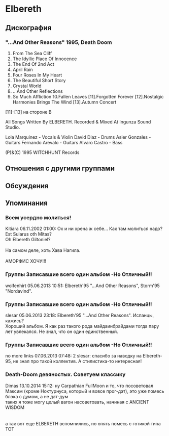 # Elbereth



## Дискография

### "...And Other Reasons" 1995, Death Doom

1. From The Sea Cliff
2. The Idyllic Place Of Innocence
3. The End Of 2nd  Act
4. April Rain
5. Four Roses In My Heart
6. The Beautiful Short Story
7. Crystal World
8. ...And Other Reflections
9. So Much Affliction
10.Fallen Leaves
[11].Forgotten Forever
[12].Nostalgic Harmonies Brings The Wind
[13].Autumn Concert

[11]-[13]  на стороне B

All Songs Written By ELBERETH.
Recorded & Mixed At Ingunza Sound Studio.

Lola Marquinez - Vocals & Violin
David Diaz - Drums
Asier Gonzales - Guitars
Fernando Arevalo - Guitars
Alvaro Castro - Bass

(P)&(C) 1995 WITCHHUNT Records


## Отношения с другими группами


## Обсуждения


## Упоминания

### Всем усердно молиться!

Kitiara 06.11.2002 01:00:
Ох и ни хрена ж себе... Как там молиться надо? <BR>Est Sularus oth Mitas? <BR>Oh Elbereth Giltoniel? <BR><BR>На самом деле, хоть Хава Нагила. <BR><BR>АМОРФИС ХОЧУ!!!<BR>

### Группы Записавшие всего один альбом -Но Отличный!!

wolfenhirt 05.06.2013 10:51:
Elbereth'95 "...And Other Reasons", Storm'95 "Nordavind".

### Группы Записавшие всего один альбом -Но Отличный!!

slesar 05.06.2013 23:18:
Elbereth'95 "...And Other Reasons". Испанцы, кажись?<BR>Хороший альбом. Я как раз такого рода майдаинбрайдами тогда пару лет увлекался. Не знал, что он один единственный.

### Группы Записавшие всего один альбом -Но Отличный!!

no more links 07.06.2013 07:48:
2 slesar: спасибо за наводку на Elbereth-95, не знал про такой коллектив. А стилистика-то интересная! 

### Death-Doom девяностых. Советуем классику

Dimas 13.10.2014 15:12:
ну Carpathian FullMoon и то, что посоветовал Максим (кроме Ноктурнуса, который и вовсе прог-дэт), это уже помесь блэка с думом, а не дэт-дум<BR>таких я тоже могу целый вагон насоветовать, начиная с ANCIENT WISDOM<BR><BR><BR>а так вот еще ELBERETH вспомнились, но опять помесь с готикой типа ТОТ

